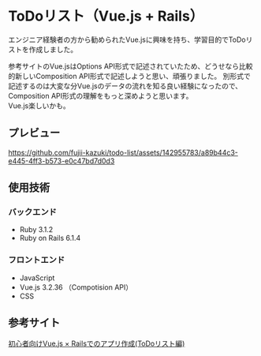 # ToDoリスト（Vue.js + Rails）

エンジニア経験者の方から勧められたVue.jsに興味を持ち、学習目的でToDoリストを作成しました。  

参考サイトのVue.jsはOptions API形式で記述されていたため、どうせなら比較的新しいComposition API形式で記述しようと思い、頑張りました。
別形式で記述するのは大変な分Vue.jsのデータの流れを知る良い経験になったので、Composition API形式の理解をもっと深めようと思います。  
Vue.js楽しいかも。

## プレビュー
https://github.com/fujii-kazuki/todo-list/assets/142955783/a89b44c3-e445-4ff3-b573-e0c47bd7d0d3

## 使用技術

### バックエンド
- Ruby 3.1.2
- Ruby on Rails 6.1.4
  
### フロントエンド 
- JavaScript
- Vue.js 3.2.36 （Compotision API）
- CSS

## 参考サイト
[初心者向けVue.js × Railsでのアプリ作成(ToDoリスト編)](https://qiita.com/fujigaki/items/6358dc6b6890f042fdb3)
